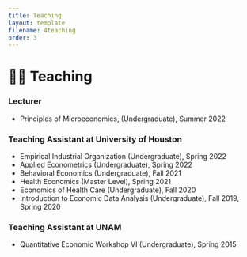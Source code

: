 ```yaml
---
title: Teaching
layout: template
filename: 4teaching
order: 3
--- 
```


# :woman_teacher: Teaching

### Lecturer
- Principles of Microeconomics, (Undergraduate), Summer 2022

### Teaching Assistant at University of Houston
- Empirical Industrial Organization (Undergraduate), Spring 2022
- Applied Econometrics (Undergraduate), Spring 2022
- Behavioral Economics (Undergraduate), Fall 2021
- Health Economics (Master Level), Spring 2021
- Economics of Health Care (Undergraduate), Fall 2020
- Introduction to Economic Data Analysis (Undergraduate), Fall 2019, Spring 2020

### Teaching Assistant at UNAM
- Quantitative Economic Workshop VI (Undergraduate), Spring 2015
